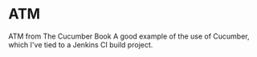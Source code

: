ATM
===

ATM from The Cucumber Book
A good example of the use of Cucumber, which I've tied to a Jenkins CI build project.
